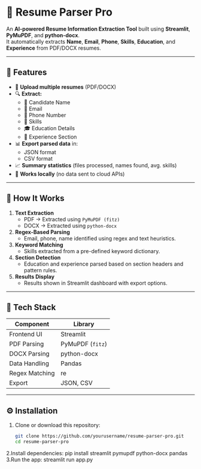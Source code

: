 # 📄 Resume Parser Pro

An **AI-powered Resume Information Extraction Tool** built using **Streamlit**, **PyMuPDF**, and **python-docx**.  
It automatically extracts **Name**, **Email**, **Phone**, **Skills**, **Education**, and **Experience** from PDF/DOCX resumes.

---

## 🚀 Features

- 📂 **Upload multiple resumes** (PDF/DOCX)
- 🔍 **Extract:**
  - 👤 Candidate Name
  - 📧 Email
  - 📱 Phone Number
  - 🎯 Skills
  - 🎓 Education Details
  - 💼 Experience Section
- 📊 **Export parsed data** in:
  - JSON format
  - CSV format
- 📈 **Summary statistics** (files processed, names found, avg. skills)
- 🔐 **Works locally** (no data sent to cloud APIs)

---

## 🧠 How It Works

1. **Text Extraction**
   - PDF → Extracted using `PyMuPDF (fitz)`
   - DOCX → Extracted using `python-docx`
2. **Regex-Based Parsing**
   - Email, phone, name identified using regex and text heuristics.
3. **Keyword Matching**
   - Skills extracted from a pre-defined keyword dictionary.
4. **Section Detection**
   - Education and experience parsed based on section headers and pattern rules.
5. **Results Display**
   - Results shown in Streamlit dashboard with export options.

---

## 🧰 Tech Stack

| Component | Library |
|------------|----------|
| Frontend UI | Streamlit |
| PDF Parsing | PyMuPDF (`fitz`) |
| DOCX Parsing | python-docx |
| Data Handling | Pandas |
| Regex Matching | re |
| Export | JSON, CSV |

---

## ⚙️ Installation

1. Clone or download this repository:
   ```bash
   git clone https://github.com/yourusername/resume-parser-pro.git
   cd resume-parser-pro
2.Install dependencies:
  pip install streamlit pymupdf python-docx pandas
3.Run the app:
  streamlit run app.py
